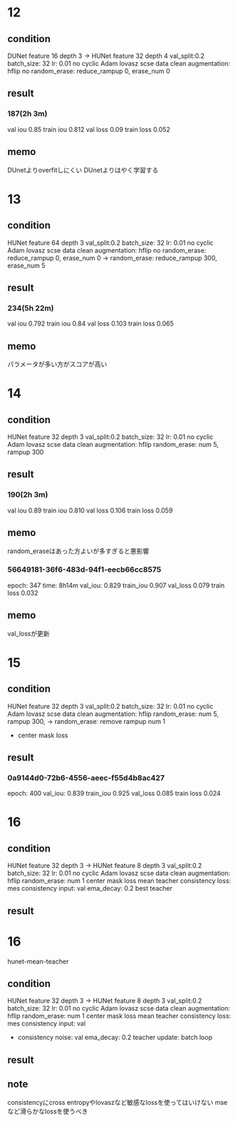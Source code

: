 # 12
## condition
DUNet feature 16 depth 3 -> HUNet feature 32 depth 4
val_split:0.2
batch_size: 32
lr: 0.01
no cyclic
Adam
lovasz
scse
data clean
augmentation: hflip 
no random_erase: reduce_rampup 0, erase_num 0

## result
### 187(2h 3m)
val iou 0.85
train iou 0.812
val loss 0.09
train loss 0.052

## memo
DUnetよりoverfitしにくい
DUnetよりはやく学習する

# 13
## condition
HUNet feature 64 depth 3
val_split:0.2
batch_size: 32
lr: 0.01
no cyclic
Adam
lovasz
scse
data clean
augmentation: hflip 
no random_erase: reduce_rampup 0, erase_num 0 -> random_erase: reduce_rampup 300, erase_num 5

## result
### 234(5h 22m)
val iou 0.792
train iou 0.84
val loss 0.103
train loss 0.065
## memo
パラメータが多い方がスコアが高い


# 14
## condition
HUNet feature 32 depth 3
val_split:0.2
batch_size: 32
lr: 0.01
no cyclic
Adam
lovasz
scse
data clean
augmentation: hflip 
random_erase: num 5, rampup 300

## result
### 190(2h 3m)
val iou 0.89
train iou 0.810
val loss 0.106
train loss 0.059
## memo
random_eraseはあった方よいが多すぎると悪影響



### 56649181-36f6-483d-94f1-eecb66cc8575
epoch: 347 
time: 8h14m
val_iou: 0.829
train_iou 0.907
val_loss 0.079
train loss 0.032
## memo
val_lossが更新

# 15
## condition
HUNet feature 32 depth 3
val_split:0.2
batch_size: 32
lr: 0.01
no cyclic
Adam lovasz
scse
data clean
augmentation: hflip 
random_erase: num 5, rampup 300, -> random_erase: remove rampup num 1
+ center mask loss

## result
### 0a9144d0-72b6-4556-aeec-f55d4b8ac427
epoch: 400
val_iou: 0.839
train_iou 0.925
val_loss 0.085
train loss 0.024

# 16
## condition
HUNet feature 32 depth 3  -> HUNet feature 8 depth 3
val_split:0.2
batch_size: 32
lr: 0.01
no cyclic
Adam lovasz
scse
data clean
augmentation: hflip 
random_erase: num 1
center mask loss
mean teacher
consistency loss: mes
consistency input: val
ema_decay: 0.2
best teacher

## result


# 16
hunet-mean-teacher
## condition
HUNet feature 32 depth 3  -> HUNet feature 8 depth 3
val_split:0.2
batch_size: 32
lr: 0.01
no cyclic
Adam lovasz
scse
data clean
augmentation: hflip 
random_erase: num 1
center mask loss
mean teacher
consistency loss: mes
consistency input: val
+ consistency noise: val
ema_decay: 0.2
teacher update: batch loop

## result

## note
consistencyにcross entropyやlovaszなど敏感なlossを使ってはいけない
mseなど滑らかなlossを使うべき

